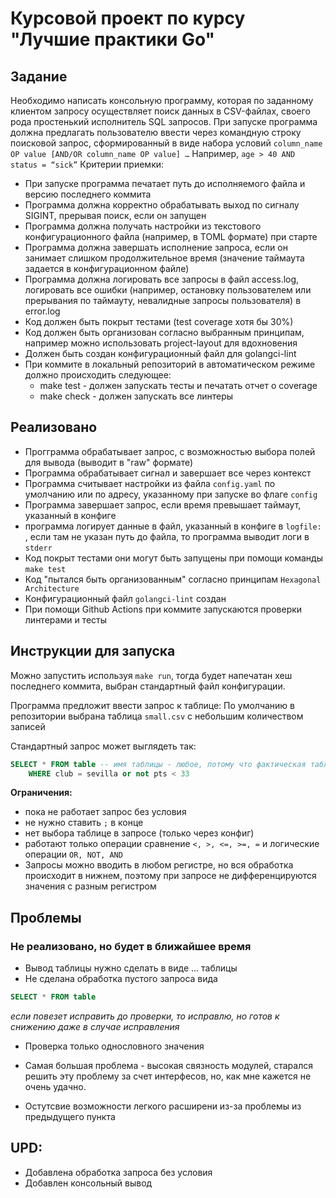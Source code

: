 # Курсовой проект по курсу "Лучшие практики Go"

## Задание 
Необходимо написать консольную программу, которая по заданному клиентом запросу осуществляет поиск данных в CSV-файлах, своего рода простенький исполнитель SQL запросов.
При запуске программа должна предлагать пользователю ввести через командную строку поисковой запрос, сформированный в виде набора условий  `column_name OP value [AND/OR column_name OP value] …`
Например, `age > 40 AND status = “sick”`
Критерии приемки:
+ При запуске программа печатает путь до исполняемого файла и версию последнего коммита
+ Программа должна корректно обрабатывать выход по сигналу SIGINT, прерывая поиск, если он запущен
+ Программа должна получать настройки из текстового конфигурационного файла (например, в TOML формате) при старте
+ Программа должна завершать исполнение запроса, если он занимает слишком продолжительное время (значение таймаута задается в конфигурационном файле)
+ Программа должна логировать все запросы в файл access.log, логировать все ошибки (например, остановку пользователем или прерывания по таймауту, невалидные запросы пользователя) в error.log
+ Код должен быть покрыт тестами (test coverage хотя бы 30%)
+ Код должен быть организован согласно выбранным принципам, например можно использовать project-layout для вдохновения
+ Должен быть создан конфигурационный файл для golangci-lint
+ При коммите в локальный репозиторий в автоматическом режиме должно происходить следующее:
    - make test - должен запускать тесты и печатать отчет о coverage
    - make check - должен запускать все линтеры

## Реализовано
+ Прогграмма обрабатывает запрос, с возможностью выбора полей для вывода (выводит в "raw" формате)
+ Программа обрабатывает сигнал и завершает все через контекст
+ Программа считывает настройки из файла `config.yaml` по умолчанию или по адресу, указанному при запуске во флаге `config`
+ Программа завершает запрос, если время превышает таймаут, указанный в конфиге
+ программа логирует данные в файл, указанный в конфиге в `logfile: `, если там не указан путь до файла, то программа выводит логи в `stderr`
+ Код покрыт тестами они могут быть запущены при помощи команды `make test`
+ Код "пытался быть организованным" согласно принципам `Hexagonal Architecture`
+ Конфигурационный файл `golangci-lint` создан
+ При помощи Github Actions при коммите запускаются проверки линтерами и тесты

## Инструкции для запуска
Можно запустить используя `make run`, тогда будет напечатан хеш последнего коммита, выбран стандартный файл конфигурации.

Программа предложит ввести запрос к таблице: 
    По умолчанию в репозитории выбрана таблица `small.csv` с небольшим количеством записей

Стандартный запрос может выглядеть так:
```sql
SELECT * FROM table -- имя таблицы - любое, потому что фактическая таблица берется из конфига
    WHERE club = sevilla or not pts < 33
```
__Ограничения:__
 + пока не работает запрос без условия
 + не нужно ставить `;` в конце
 + нет выбора таблице в запросе (только через конфиг)
 + работают только операции сравнение `<, >, <=, >=, =` и логические операции `OR, NOT, AND` 
 + Запросы можно вводить в любом регистре, но вся обработка происходит в нижнем, поэтому при запросе не дифференцируются значения с разным регистром

## Проблемы
### Не реализовано, но будет в ближайшее время
+ Вывод таблицы нужно сделать в виде ... таблицы
+ Не сделана обработка пустого запроса вида 
```sql
SELECT * FROM table
``` 
_если повезет исправить до проверки, то исправлю, но готов к снижению даже в случае исправления_
+ Проверка только однословного значения

+ Самая большая проблема - высокая связность модулей, старался решить эту проблему за счет интерфесов, но, как мне кажется не очень удачно.

+ Остутсвие возможности легкого расширени из-за проблемы из предыдущего пункта

## UPD: 
 + Добавлена обработка запроса без условия
 + Добавлен консольный вывод
